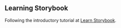 
## Learning Storybook

Following the introductory tutorial at [Learn Storybook](https://www.learnstorybook.com/intro-to-storybook/react/en/get-started/).

